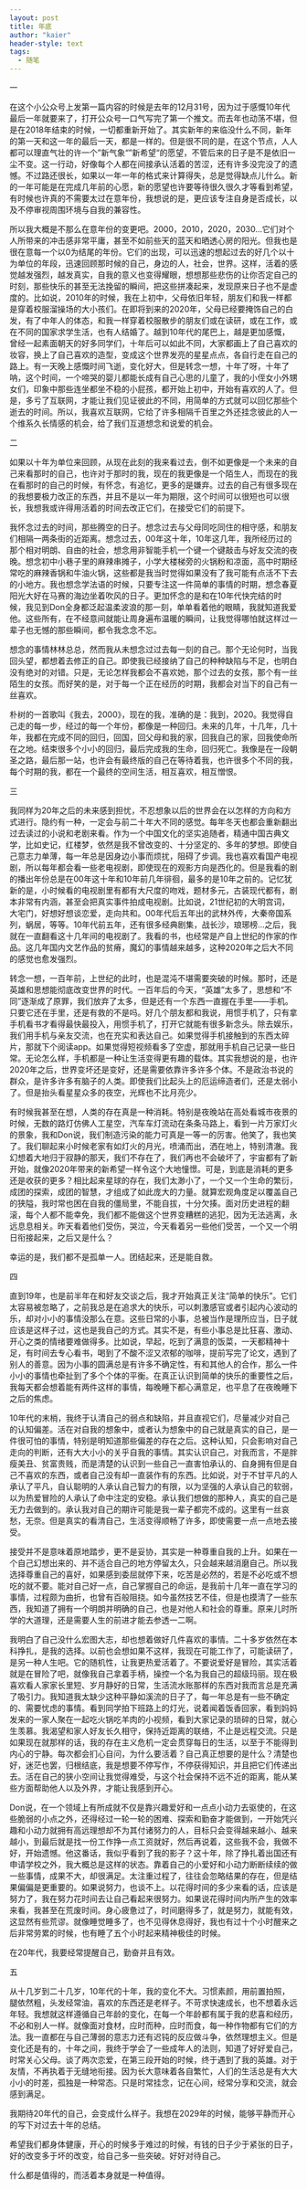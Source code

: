 ```yaml
---
layout: post
title: 年底
author: "kaier"
header-style: text
tags:
  - 随笔
---
```


一

在这个小公众号上发第一篇内容的时候是去年的12月31号，因为过于感慨10年代最后一年就要来了，打开公众号一口气写完了第一个推文。而去年也动荡不堪，但是在2018年结束的时候，一切都重新开始了。其实新年的来临没什么不同，新年的第一天和这一年的最后一天，都是一样的。但是很不同的是，在这个节点，人人都可以理直气壮的许一个”新气象“”新希望“的愿望，不管后来的日子是不是依旧一尘不变。这一行动，好像每个人都在间接承认活着的苦涩，还有许多没完没了的遗憾。不过路还很长，如果以一年一年的格式来计算得失，总是觉得缺点儿什么。新的一年可能是在完成几年前的心愿，新的愿望也许要等待很久很久才等看到希望，有时候也许真的不需要太过在意年份，我想说的是，更应该专注自身是否成长，以及不停审视周围环境与自我的兼容性。

所以我大概是不那么在意年份的变更吧。2000，2010，2020，2030…它们对个人所带来的冲击感非常平庸，甚至不如前些天的蓝天和晒透心房的阳光。但我也是很在意每一个以0为结尾的年份。它们的出现，可以迅速的想起过去的好几个以十为单位的年段，迅速回顾那时候的自己，身边的人，社会，世界。这样，活着的感觉越发强烈，越发真实，自我的意义也变得耀眼，想想那些悲伤的让你否定自己的时刻，那些快乐的甚至无法挽留的瞬间，把这些拼凑起来，发现原来日子也不是虚度的。比如说，2010年的时候，我在上初中，父母依旧年轻，朋友们和我一样都是穿着校服溜操场的大小孩们。在即将到来的2020年，父母已经要掩饰自己的白发，有了中年人的体态，和我一样穿着校服散步的朋友们或在读研，或在工作，或在不同的国家求学生活，也有人结婚了。越到10年代的尾巴上，越是更加感慨，曾经一起素面朝天的好多同学们，十年后可以如此不同，大家都画上了自己喜欢的妆容，换上了自己喜欢的造型，变成这个世界发亮的星星点点，各自行走在自己的路上。有一天晚上感慨时间飞逝，变化好大，但是转念一想，十年了呀，十年了呐，这个时间，一个啼哭的婴儿都能长成有自己心思的儿童了，我的小侄女小外甥女们，印象中那些连坐都坐不稳的小屁孩，都开始上初中，开始有喜欢的人了。但是，多亏了互联网，才能让我们见证彼此的不同，用简单的方式就可以回忆那些个逝去的时间。所以，我喜欢互联网，它给了许多相隔千百里之外还挂念彼此的人一个维系久长情感的机会，给了我们互道想念和说爱的机会。



二

如果以十年为单位来回顾，从现在此刻的我来看过去，倒不如更像是一个未来的自己来看那时的自己，也许对于那时的我，现在的我更像是一个陌生人，而现在的我在看那时的自己的时候，有怀念，有追忆，更多的是嫌弃。过去的自己有很多现在的我想要极力改正的东西，并且不是以一年为期限，这个时间可以很短也可以很长，我想我或许得用活着的时间去改正它们，在接受它们的前提下。

我怀念过去的时间，那些腾空的日子。想念过去与父母同吃同住的相守感，和朋友们相隔一两条街的近距离。想念过去，00年这十年，10年这几年，我所经历过的那个相对明朗、自由的社会，想念用非智能手机一个键一个键敲击与好友交流的夜晚。想念初中小巷子里的麻辣串摊子，小学大楼梯旁的火锅粉和凉面，高中时期经常吃的麻辣香锅和牛油火锅，这些都是我当时觉得如果没有了我可能有点活不下去的小地方。我也想念学法语的时候，只要专注这一件简单的事情的时期，想念春夏阳光大好在马赛的海边坐着吹风的日子。更加怀念的是和在10年代快完结的时候，我见到Don全身都泛起温柔波浪的那一刻，单单看着他的眼睛，我就知道我爱他。这些所有，在不经意间就能让周身遍布温暖的瞬间，让我觉得哪怕就这样过一辈子也无憾的那些瞬间，都令我念念不忘。

想念的事情林林总总，然而我从未想念过过去每一刻的自己。那个无论何时，当我回头望，都想着去修正的自己。即使我已经接纳了自己的种种缺陷与不足，也明白没有绝对的对错。只是，无论怎样我都会不喜欢她，那个过去的女孩，那个有一丝陌生的女孩。而好笑的是，对于每一个正在经历的时期，我都会对当下的自己有一丝喜欢。

朴树的一首歌叫《我去，2000》，现在的我，准确的是：我到，2020。我觉得自己走的每一步，经过的每一个年份，都像是一种回归。未来的几年，十几年，几十年，我都在完成不同的回归，回国，回父母和我的家，回我自己的家，回我使命所在之地。结束很多个小小的回归，最后完成我的生命，回归死亡。我像是在一段朝圣之路，最后那一站，也许会有最终版的自己在等待着我，也许很多个不同的我，每个时期的我，都在一个最终的空间生活，相互喜欢，相互憎恨。



三

我同样为20年之后的未来感到担忧，不忍想象以后的世界会在以怎样的方向和方式进行。隐约有一种，一定会与前二十年大不同的感觉。每年冬天也都会重新翻出过去读过的小说和老剧来看。作为一个中国文化的坚实追随者，精通中国古典文学，比如史记，红楼梦，依然是我不曾改变的、十分坚定的、多年的梦想。即使自己意志力单薄，每一年总是因身边小事而烦扰，阻碍了步调。我也喜欢看国产电视剧，所以每年都会看一些老电视剧，即使现在的观影方向是西化的。但是我看的剧的播出年份总是在00年这十年和10年前几年徘徊，最多的是10年之前的。记忆犹新的是，小时候看的电视剧里有都有大尺度的吻戏，题材多元，古装现代都有，剧本非常有内涵，甚至会把真实事件拍成电视剧。比如说，21世纪初的大明宫词，大宅门，好想好想谈恋爱，走向共和。00年代后五年出的武林外传，大秦帝国系列，蜗居，等等。10年代前五年，还有很多经典剧集，战长沙，琅琊榜…之后，我就在一直翻看这十几年间的电视剧了。我看的书，也经常是产自上世纪的作家的作品。这几年国内文艺作品的贫瘠，魔幻的事情越来越多，这种2020年之后大不同的感觉也愈发强烈。

转念一想，一百年前，上世纪的此时，也是混沌不堪需要突破的时候。那时，还是英雄和思想能彻底改变世界的时代。一百年后的今天，“英雄”太多了，思想和“不同”逐渐成了原罪，我们放弃了太多，但是还有一个东西一直握在手里——手机。只要它还在手里，还是有救的不是吗。好几个朋友都和我说，用惯手机了，只有拿手机看书才看得最快最投入，用惯手机了，打开它就能有很多新念头。除去娱乐，我们用手机与亲友交流，也在充实和表达自己。如果觉得手机接触到的东西太碎片，那就下个阅读app。如果觉得短视频看多了空虚，那就用手机自己记录一些日常。无论怎么样，手机都是一种让生活变得更有趣的载体。其实我想说的是，也许2020年之后，世界变坏还是变好，还是需要依靠许多许多个体。不是政治书说的群众，是许多许多有脑子的人类。即使我们比起头上的厄运缔造者们，还是太弱小了。但是抬头看星星众多的夜空，光辉也不比月亮少。

有时候我甚至在想，人类的存在真是一种消耗。特别是夜晚站在高处看城市夜景的时候，无数的路灯仿佛人工星空，汽车车灯流动在条条马路上，看到一片万家灯火的景象，我和Don说，我们制造污染的能力可真是一等一的厉害。他笑了，我也笑了。我们聊起来小时候老家有如灯火的月光，喷涌而出，洒在地上，特别清澈。我幻想着大地归于寂静的那天，我们不存在了，我们再也不会破坏了，宇宙都有了新开始，就像2020年带来的新希望一样令这个大地憧憬。可是，到底是消耗的更多还是收获的更多？相比起来星球的存在，我们太渺小了，一个又一个生命的繁衍，成团的探索，成团的智慧，才组成了如此庞大的力量。就算宏观角度足以覆盖自己的狭隘，我时常也困在自我的僵局里，不能自拔，十分欠揍。面对历史进程的翻滚，每个人都不能幸免，我们都不能做这个世界变糟糕的逃犯，因为无法逃离，永远息息相关。昨天看着他们受伤，哭泣，今天看着另一些他们受苦，一个又一个明日衔接起来，之后又是什么？

幸运的是，我们都不是孤单一人。团结起来，还是能自救。



四

直到19年，也是前半年在和好友交谈之后，我才开始真正关注“简单的快乐”。它们太容易被忽略了，之前我总是在追求大的快乐，可以刺激感官或者引起内心波动的乐，却对小小的事情没那么在意。这些日常的小事，总被当作是理所应当，日子就应该是这样子过，这也是我自己的方式。其实不是，有些小事总是比狂喜、激动、开心之类的情绪要难做得多。比如说，早起，吃到了满意的饭菜，一天都精神十足，有时间去专心看书，喝到了不酸不涩又浓郁的咖啡，提前写完了论文，遇到了别人的善意。因为小事的圆满总是有许多不确定性，有和其他人的合作，那么一件小小的事情也牵扯到了多个个体的平衡。在真正认识到简单的快乐的重要性之后，我每天都会想着能有两件这样的事情，每晚睡下都心满意足，也平息了在夜晚睡下之后的焦虑。

10年代的末梢，我终于认清自己的弱点和缺陷，并且直视它们，尽量减少对自己的认知偏差。活在对自我的想象中，或者认为想象中的自己就是真实的自己，是一件很可怕的事情，特别是明知道那些偏差的存在之后。这种认知，只会影响对自己走向的判断，还有大大小小的关乎自我的事情。其实认识自己，对我而言，不是胖瘦美丑、贫富贵贱，而是清楚的认识到一些自己一直害怕承认的、自身拥有但是自己不喜欢的东西，或者自己没有却一直装作有的东西。比如说，对于不甘平凡的人承认了平凡，自认聪明的人承认自己智力的有限，以为坚强的人承认自己的软弱，以为热爱冒险的人承认了命中注定的安稳。承认我们想做的那种人，真实的自己是无力去做到的。承认我对自己的期许可能是我一辈子都完不成的。这里有一丝哀愁，无奈。但是真实的看清自己，生活变得顺畅了许多，即使需要一点一点地去接受。

接受并不是意味着原地踏步，更不是妥协，其实是一种尊重自我的上升。如果在一个自己幻想出来的、并不适合自己的地方停留太久，只会越来越消磨自己。所以我选择尊重自己的喜好，如果感到委屈就停下来，吃苦是必然的，若是不必吃或不想吃的就不要。能对自己好一点，自己掌握自己的命运，是我前十几年一直在学习的事情，过程颇为曲折，也曾有百般阻挠。如今虽然技艺不佳，但是也摸清了一些东西，我知道了拥有一个明朗并明确的自己，也是对他人和社会的尊重。原来儿时所学的大道理，还是需要人生的前进才能去参透一二啊。

我明白了自己没什么宏图大志，却也想着做好几件喜欢的事情。二十多岁依然在本科挣扎，是我的选择。以前也会想如果不这样，我现在可能工作了，可能读研了，是另一种人生吧。它的随机性，让我更热爱活着了。不要说爱好是冒险，其实活着就是在冒险了吧，就像我自己拿着手柄，操控一个名为我自己的超级玛丽。现在极喜欢看人家家长里短、岁月静好的日常，生活流水账那样的东西对我而言总是充满了吸引力。我知道我太缺少这种平静如溪流的日子了，每一年总是有一些不确定的、需要忧虑的事情。看到同学拍下班路上的灯光，说着闻着饭香回家，看到妈妈发来的一家人聚在一起吃火锅吃羊肉的小视频，看到大家记录的琐碎的日常，就心生羡慕。我渴望和家人好友长久相守，保持近距离的联络，不止是远程交流。只是如果现在就那样的话，我的存在主义危机一定会贯穿每日的生活，以至于不能得到内心的宁静。每次都会扪心自问，为什么要活着？自己真正想要的是什么？清楚也好，迷茫也罢，归根结底，我是想要不停写作，不停获得知识，并且把它们传递出去。活在自己的狭小空间让我觉得难受，与这个社会保持不远不近的距离，能从某些方面帮助他人以及外界，才能让我感到开心。

Don说，在一个领域上有所成就不仅是靠兴趣爱好和一点点小动力去驱使的，在这些脆弱的小点之外，还得经过一轮一轮的困难、探索和勤奋才能做到，一开始凭兴趣和小动力就拥有高远理想却不为其付诸努力的人，目标只会变得越来越小、越来越小，到最后就是找一份工作挣一点工资就好，然后再说着，这些我不会，我做不好，开始遗憾。他这番话，我似乎看到了我的影子？这十年，除了挣扎着出国还有申请学校之外，我大概总是这样的状态。靠着自己的小爱好和小动力断断续续的做一些事情，成果不大，却很满足。太注重过程了，往往会忽略结果的存在，但是结果偏偏是更重要的。如果说努力，也谈不上。以花得时间的多少来看的话，应该是努力了，我在努力花时间去让自己看起来很努力。如果说花得时间内所产生的效率来看，我甚至在荒废时间。身心疲惫过了，时间磨得多了，就是努力，就能有效，这显然有些荒谬。就像睡觉睡多了，也不见得休息得好，我也有过十个小时醒来之后非常劳累的时候，也有睡了五个小时起来精神极佳的时候。

在20年代，我要经常提醒自己，勤奋并且有效。



五

从十几岁到二十几岁，10年代的十年，我的变化不大。习惯素颜，用前置拍照，腿依然粗，头发经常油，喜欢的东西还是老样子。不苛求快速成长，也不想着永远年轻。我想就这样遵循自己年龄的变化，在每一个年龄都有属于我的悲喜和经历，不必和别人一样。就像面对食材，应时而种，应时而食，每一种作物都有它们的方法。我一直都在与自己薄弱的意志力还有迟钝的反应做斗争，依然理想主义。但是变化还是有的，十年之间，我终于学会了一些成年人的法则，知道了好好爱自己，时常关心父母。谈了两次恋爱，在第三段开始的时候，终于遇到了我的英雄。对于友情，不再执着于无缝地衔接。因为长大意味着各自繁忙，人们的生活总是有大大小小的时差，孤独是一种常态。只是时常挂念，记在心间，经常分享和交流，就会感到满足。

我期待20年代的自己，会变成什么样子。我想在2029年的时候，能够平静而开心的写下对过去十年的总结。

希望我们都身体健康，开心的时候多于难过的时候，有钱的日子少于紧张的日子，好的改变多于坏的改变，给自己多一些突破。好好对待自己。

什么都是值得的，而活着本身就是一种值得。